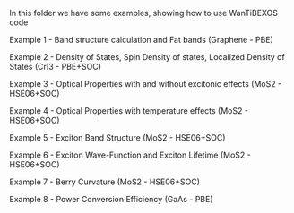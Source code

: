 In this folder we have some examples, showing how to use WanTiBEXOS code

Example 1 - Band structure calculation and Fat bands (Graphene - PBE)

Example 2 - Density of States, Spin Density of states, Localized Density of States (CrI3 - PBE+SOC)

Example 3 - Optical Properties with and without excitonic effects (MoS2 - HSE06+SOC)

Example 4 - Optical Properties with temperature effects (MoS2 - HSE06+SOC)

Example 5 - Exciton Band Structure (MoS2 - HSE06+SOC)

Example 6 - Exciton Wave-Function and Exciton Lifetime (MoS2 - HSE06+SOC)

Example 7 - Berry Curvature  (MoS2 - HSE06+SOC)

Example 8 - Power Conversion Efficiency (GaAs - PBE)

